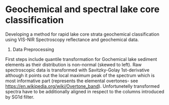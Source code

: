 # Geochemical and spectral lake core classification 
Developing a method for rapid lake core strata geochemical classification using VIS-NIR Spectroscopy reflectance and geochemical data.

1. Data Preprocessing 

First steps include quantile transformation for Gochemical lake sediment elements as their distribution is non-normal (skewed to left). Raw spectroscopic data is transformed with Savitzky-Golay 1st-derivative although it points out the local maximum peak of the spectrum which is most informative part (represents the elemental overtones- see https://en.wikipedia.org/wiki/Overtone_band). Unfortunetelly transformed spectra have to be additionally aligned in respect to the columns introduced by SG1d filter.




